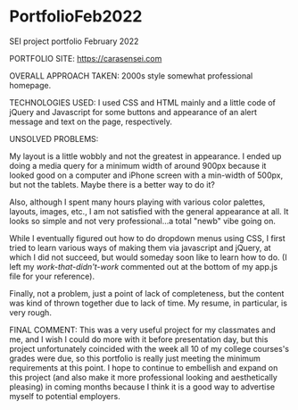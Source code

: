 # PortfolioFeb2022
SEI project portfolio February 2022


PORTFOLIO SITE: https://carasensei.com


OVERALL APPROACH TAKEN:
2000s style somewhat professional homepage.

TECHNOLOGIES USED:
I used CSS and HTML mainly and a little code of jQuery and Javascript for some buttons and appearance of an alert message and text on the page, respectively.

UNSOLVED PROBLEMS:

My layout is a little wobbly and not the greatest in appearance. I ended up doing a media query for a minimum width of around 900px because it looked good on a computer and iPhone screen with a min-width of 500px, but not the tablets.  Maybe there is a better way to do it?

Also, although I spent many hours playing with various color palettes, layouts, images, etc., I am not satisfied with the general appearance at all. It looks so simple and not very professional...a total "newb" vibe going on.

While I eventually figured out how to do dropdown menus using CSS, I first tried to learn various ways of making them via javascript and jQuery, at which I did not succeed, but would someday soon like to learn how to do. (I left my *work-that-didn't-work* commented out at the bottom of my app.js file for your reference).

Finally, not a problem, just a point of lack of completeness, but the content was kind of thrown together due to lack of time.  My resume, in particular, is very rough.

FINAL COMMENT:
This was a very useful project for my classmates and me, and I wish I could do more with it before presentation day, but this project unfortunately coincided with the week all 10 of my college courses's grades were due, so this portfolio is really just meeting the minimum requirements at this point.  I hope to continue to embellish and expand on this project (and also make it more professional looking and aesthetically pleasing) in coming months because I think it is a good way to advertise myself to potential employers.
